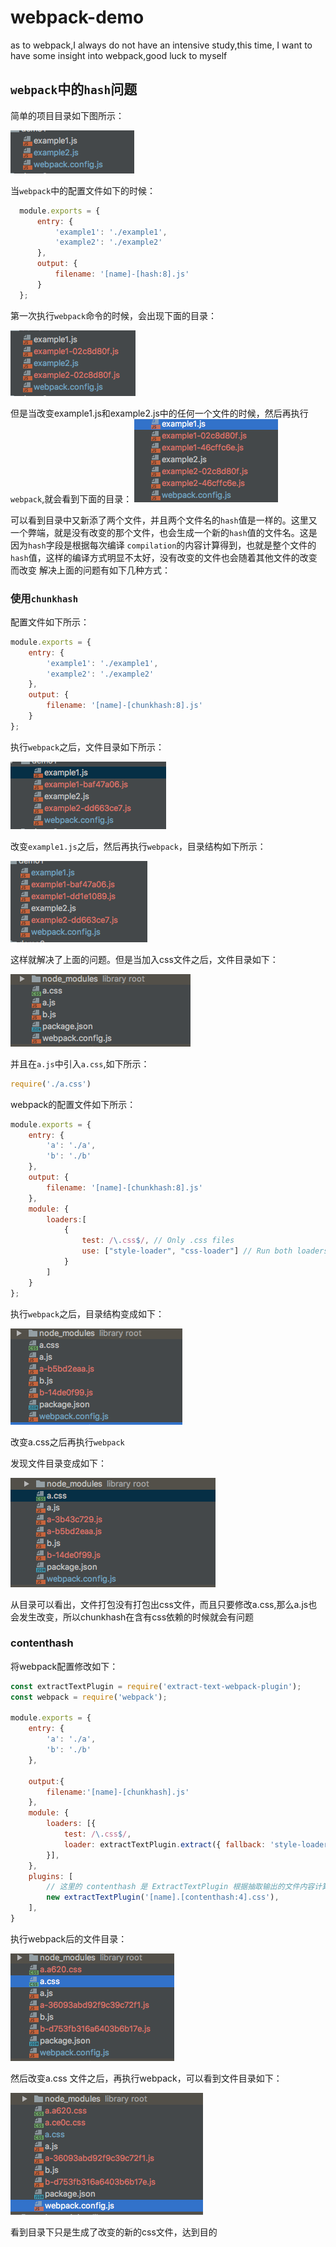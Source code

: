 # webpack-demo
as to webpack,I always do not have an intensive study,this time, I want to have some insight into webpack,good luck to myself

## `webpack`中的`hash`问题
简单的项目目录如下图所示：

![template](assets/1.png)


当`webpack`中的配置文件如下的时候：
```js
  module.exports = {
      entry: {
          'example1': './example1',
          'example2': './example2'
      },
      output: {
          filename: '[name]-[hash:8].js'
      }
  };
```
第一次执行`webpack`命令的时候，会出现下面的目录：

![template2](assets/2.png)

但是当改变example1.js和example2.js中的任何一个文件的时候，然后再执行`webpack`,就会看到下面的目录：
![template3](assets/3.png)

可以看到目录中又新添了两个文件，并且两个文件名的`hash`值是一样的。这里又一个弊端，就是没有改变的那个文件，也会生成一个新的`hash`值的文件名。这是因为`hash`字段是根据每次编译
`compilation`的内容计算得到，也就是整个文件的`hash`值，这样的编译方式明显不太好，没有改变的文件也会随着其他文件的改变而改变
解决上面的问题有如下几种方式：
### 使用`chunkhash`
配置文件如下所示：
```js
module.exports = {
    entry: {
        'example1': './example1',
        'example2': './example2'
    },
    output: {
        filename: '[name]-[chunkhash:8].js'
    }
};
```
执行`webpack`之后，文件目录如下所示：

![template4](assets/4.png)

改变`example1.js`之后，然后再执行`webpack`，目录结构如下所示：

![template5](assets/5.png)

这样就解决了上面的问题。但是当加入css文件之后，文件目录如下：

![template5](assets/6.png)

并且在`a.js`中引入`a.css`,如下所示：
```js
require('./a.css')
```

webpack的配置文件如下所示：
```js
module.exports = {
    entry: {
        'a': './a',
        'b': './b'
    },
    output: {
        filename: '[name]-[chunkhash:8].js'
    },
    module: {
        loaders:[
            {
                test: /\.css$/, // Only .css files
                use: ["style-loader", "css-loader"] // Run both loaders
            }
        ]
    }
};
```
执行`webpack`之后，目录结构变成如下：

![template5](assets/7.png)

改变a.css之后再执行`webpack`

发现文件目录变成如下：

![template5](assets/8.png)

从目录可以看出，文件打包没有打包出css文件，而且只要修改a.css,那么a.js也会发生改变，所以chunkhash在含有css依赖的时候就会有问题

### contenthash

将webpack配置修改如下：
```js
const extractTextPlugin = require('extract-text-webpack-plugin');
const webpack = require('webpack');

module.exports = {
    entry: {
        'a': './a',
        'b': './b'
    },

    output:{
        filename:'[name]-[chunkhash].js'
    },
    module: {
        loaders: [{
            test: /\.css$/,
            loader: extractTextPlugin.extract({ fallback: 'style-loader', use: 'css-loader' })
        }],
    },
    plugins: [
        // 这里的 contenthash 是 ExtractTextPlugin 根据抽取输出的文件内容计算得到
        new extractTextPlugin('[name].[contenthash:4].css'),
    ],
}
```
执行webpack后的文件目录：

![template5](assets/9.png)

然后改变a.css 文件之后，再执行webpack，可以看到文件目录如下：

![template5](assets/10.png)

看到目录下只是生成了改变的新的css文件，达到目的

